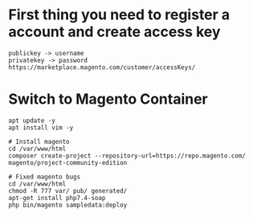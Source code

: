 # First thing you need to register a account and create access key

```
publickey -> username
privatekey -> password
https://marketplace.magento.com/customer/accessKeys/
```

# Switch to Magento Container
```
apt update -y
apt install vim -y

# Install magento
cd /var/www/html
composer create-project --repository-url=https://repo.magento.com/ magento/project-community-edition

# Fixed magento bugs
cd /var/www/html
chmod -R 777 var/ pub/ generated/
apt-get install php7.4-soap
php bin/magento sampledata:deploy
```
